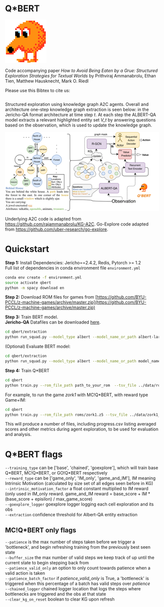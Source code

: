 # Q*BERT
![Q*BERT](/images/qbertpixel.png)

Code accompanying paper _How to Avoid Being Eaten by a Grue:  Structured Exploration Strategies for Textual Worlds_
 by Prithviraj Ammanabrolu, Ethan Tien, Matthew Hausknecht, Mark O. Riedl
 
Please use this Bibtex to cite us:
```

```
 
Structured exploration using knowledge graph A2C agents.
Overall and architecture one-step knowledge graph extraction is seen below: in the Jericho-QA format
 architecture at time step _t_. At each step the ALBERT-QA model extracts a relevant highlighted entity set _V_t_ by
  answering questions based on the observation, which is used to update the knowledge graph.
  
![arch](/images/qbertall.png)

 
 Underlying A2C code is adapted from https://github.com/rajammanabrolu/KG-A2C.
Go-Explore code adapted from https://github.com/uber-research/go-explore.

# Quickstart
**Step 1:** Install Dependencies: Jericho==2.4.2, Redis, Pytorch >= 1.2  
Full list of dependencies in conda environment file `environment.yml` 
```bash
conda env create -f environment.yml
source activate qbert
python -m spacy download en
```

**Step 2:** Download ROM files for games from [https://github.com/BYU-PCCL/z-machine-games/archive/master.zip](https://github.com/BYU-PCCL/z-machine-games/archive/master.zip)

**Step 3:** Train BERT model.  
**Jericho-QA** Datafiles can be downloaded [here](https://1drv.ms/u/s!Ajlo4u0ek6Wha43AjKWKf-2aaJg?e=Vawpjp).
```bash
cd qbert/extraction
python run_squad.py --model_type albert --model_name_or_path albert-large-v2 --do_train  --train_file data/cleaned_qa_train.json --predict_file data/cleaned_qa_dev.json --per_gpu_eval_batch_size 8 --learning_rate 3e-5 --max_seq_length 512 --doc_stride 128 --output_dir ./models/ --warmup_steps 814 --max_steps 8144 --version_2_with_negative --gradient_accumulation_steps 24 --overwrite_output_dir
```

(Optional) Evaluate BERT model:
```bash
cd qbert/extraction
python run_squad.py --model_type albert --model_name_or_path model_name_here --do_eval --train_file data/cleaned_qa_train.json --predict_file data/cleaned_qa_dev.json --per_gpu_eval_batch_size 8 --learning_rate 3e-5 --max_seq_length 512 --doc_stride 128 --output_dir ./models/ --warmup_steps 814 --max_steps 8144 --version_2_with_negative --gradient_accumulation_steps 24 --overwrite_output_dir
```

**Step 4:** Train Q*BERT
```bash
cd qbert
python train.py --rom_file_path path_to_your_rom  --tsv_file ../data/rom_name_here --attr_file attrs/rom_name_here --training_type trainingtype --reward_type rew
```

For example, to run the game _zork1_ with MC!Q*BERT, with reward type Game+IM:
```bash
cd qbert
python train.py --rom_file_path roms/zork1.z5 --tsv_file ../data/zork1_entity2id.tsv --attr_file attrs/zork1_attr.txt --training_type chained --reward_type game_and_IM
```

This will produce a number of files, including progress.csv listing averaged scores and other metrics during agent exploration, to be used for evaluation and analysis.

# Q*BERT flags
`--training_type` can be ['base', 'chained', 'goexplore'], which will train base Q\*BERT, MC!Q\*BERT, or GO!Q\*BERT respectively  
`--reward_type` can be ['game_only', 'IM_only', 'game_and_IM'], IM meaning Intrinsic Motivation (calculated by size set of all edges seen before in KG)  
`--intrinsic_motivation_factor` a float constant multiplied to IM reward (only used in IM_only reward. game_and_IM reward = base_score + IM * (base_score + episilon) / max_game_score)  
`--goexplore_logger` goexplore logger logging each cell exploration and its obs  
`--extraction` confidence threshold for Albert-QA entity extraction 

## MC!Q*BERT only flags
`--patience` is the max number of steps taken before we trigger a 'bottleneck', and begin refreshing training from the previously best seen state  
`--buffer_size` the max number of valid steps we keep track of up until the current state to begin stepping back from  
`--patience_valid_only` an option to only count towards patience when a valid action is taken  
`--patience_batch_factor` if *patience_valid_only* is True, a 'bottleneck' is triggered when this percentage of a batch has valid steps over *patience*  
`--chained_logger` chained logger location that logs the steps where bottlenecks are triggered and the obs at that state  
`--clear_kg_on_reset` boolean to clear KG upon refresh


